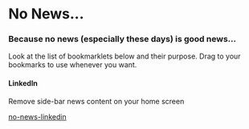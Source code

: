# No News...
### Because no news (especially these days) is good news...

<p>Look at the list of bookmarklets below and their purpose. Drag to your bookmarks to use whenever you want.</p>

#### LinkedIn

<p>Remove side-bar news content on your home screen</p>
<a href="javascript:(function(){document.querySelectorAll('.feed-shared-news-module, .news-module').forEach(newsItem => newsItem.style.display = 'none');})();">no-news-linkedin</a>
